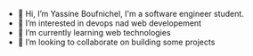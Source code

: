 - 👋 Hi, I’m Yassine Boufnichel, I'm a software engineer student.
- 👀 I’m interested in devops nad web developement
- 🌱 I’m currently learning web technologies
- 💞️ I’m looking to collaborate on building some projects
